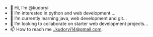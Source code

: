 - 👋 Hi, I’m @kudoryi
- 👀 I’m interested in python  and web development  ...
- 🌱 I’m currently learning java, web development and git...
- 💞️ I’m looking to collaborate on  starter web development projects...
- 📫 How to reach me ..kudoryi14@gmail.com.


